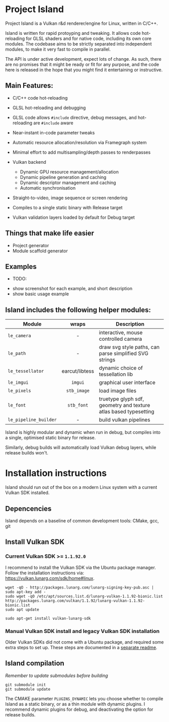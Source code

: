 # Project Island

Project Island is a Vulkan r&d renderer/engine for Linux, written in C/C++.

Island is written for rapid protoyping and tweaking. It allows code hot-reloading for GLSL shaders and for native code, including its own core modules. The codebase aims to be strictly separated into independent modules, to make it very fast to compile in parallel.

The API is under active development, expect lots of change. As such, there are no promises that it might be ready or fit for any purpose, and the code here is released in the hope that you might find it entertaining or instructive.

## Main Features:

+ C/C++ code hot-reloading
+ GLSL hot-reloading and debugging 
+ GLSL code allows `#include` directive, debug messages, and hot-reloading are `#include` aware
+ Near-instant in-code parameter tweaks
+ Automatic resource allocation/resolution via Framegraph system
+ Minimal effort to add multisampling/depth passes to renderpasses
+ Vulkan backend
	+ Dynamic GPU resource management/allocation
	+ Dynamic pipeline generation and caching
	+ Dynamic descriptor management and caching
	+ Automatic synchronisation

+ Straight-to-video, image sequence or screen rendering
+ Compiles to a single static binary with Release target
+ Vulkan validation layers loaded by default for Debug target

## Things that make life easier
+ Project generator
+ Module scaffold generator

## Examples 

* TODO:
- show screenshot for each example, and short description
- show basic usage example

## Island includes the following helper modules: 

| Module | wraps | Description | 
| --- | :---: | --- | 
| `le_camera` | - | interactive, mouse controlled camera |
| `le_path` | - | draw svg style paths, can parse simplified SVG strings | 
| `le_tessellator` | earcut/libtess | dynamic choice of tessellation lib |
| `le_imgui` | `imgui` | graphical user interface |
| `le_pixels` | `stb_image` | load image files |
| `le_font` | `stb_font` | truetype glyph sdf, geometry and texture atlas based typesetting |
| `le_pipeline_builder` | - | build vulkan pipelines | 

Island is highly modular and dynamic when run in debug, but compiles
into a single, optimised static binary for release. 

Similarly, debug builds will automatically load Vulkan debug layers,
while release builds won't.

# Installation instructions

Island should run out of the box on a modern Linux system with
a current Vulkan SDK installed. 

## Depencencies

Island depends on a baseline of common development tools: CMake, gcc, git 

## Install Vulkan SDK 

### Current Vulkan SDK >= `1.1.92.0`

I recommend to install the Vulkan SDK via the Ubuntu package manager.
Follow the installation instructions via:
<https://vulkan.lunarg.com/sdk/home#linux>.

    wget -qO - http://packages.lunarg.com/lunarg-signing-key-pub.asc | sudo apt-key add -
    sudo wget -qO /etc/apt/sources.list.d/lunarg-vulkan-1.1.92-bionic.list http://packages.lunarg.com/vulkan/1.1.92/lunarg-vulkan-1.1.92-bionic.list
    sudo apt update

    sudo apt-get install vulkan-lunarg-sdk

### Manual Vulkan SDK install and legacy Vulkan SDK installation

Older Vulkan SDKs did not come with a Ubuntu package, and required
some extra steps to set up. These steps are documented in a [separate
readme](legacy_sdk_installation_instructions.md). 

## Island compilation

*Remember to update submodules before building*

    git submodule init
    git submodule update

The CMAKE parameter `PLUGINS_DYNAMIC` lets you choose whether to compile Island as a static binary, or as a thin module with dynamic plugins. I recommend dynamic plugins for debug, and deactivating the option for release builds.

